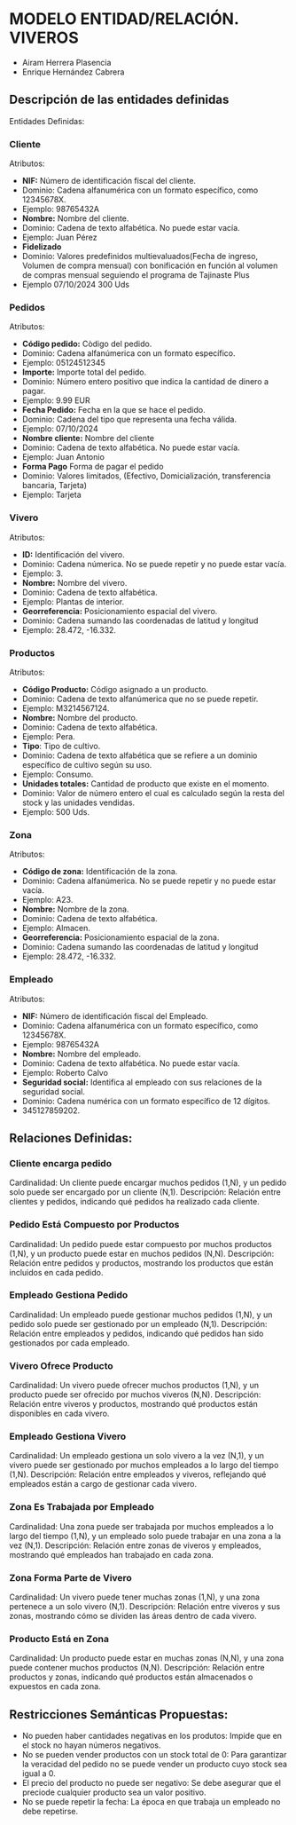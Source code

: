 # MODELO ENTIDAD/RELACIÓN. VIVEROS
- Airam Herrera Plasencia
- Enrique Hernández Cabrera
## Descripción de las entidades definidas
Entidades Definidas:
### Cliente
Atributos:
- **NIF:** Número de identificación fiscal del cliente.
- Dominio: Cadena alfanumérica con un formato específico, como 12345678X.
- Ejemplo: 98765432A
- **Nombre:** Nombre del cliente.
- Dominio: Cadena de texto alfabética. No puede estar vacía.
- Ejemplo: Juan Pérez
- **Fidelizado**
- Dominio: Valores predefinidos multievaluados(Fecha de ingreso, Volumen de compra mensual) con bonificación en función al volumen de compras mensual seguiendo el programa de Tajinaste Plus
- Ejemplo 07/10/2024 300 Uds
### Pedidos
Atributos:
- **Código pedido:** Còdigo del pedido.
- Dominio: Cadena alfanúmerica con un formato específico.
- Ejemplo: 05124512345
- **Importe:** Importe total del pedido.
- Dominio: Número entero positivo que indica la cantidad de dinero a pagar.
- Ejemplo: 9.99 EUR
- **Fecha Pedido:** Fecha en la que se hace el pedido.
- Dominio: Cadena del tipo que representa una fecha válida.
- Ejemplo: 07/10/2024
- **Nombre cliente:** Nombre del cliente
- Dominio: Cadena de texto alfabética. No puede estar vacía.
- Ejemplo: Juan Antonio
- **Forma Pago** Forma de pagar el pedido
- Dominio: Valores limitados, (Efectivo, Domicialización, transferencia bancaria, Tarjeta)
- Ejemplo: Tarjeta
### Vivero
Atributos:
- **ID:** Identificación del vivero.
- Dominio: Cadena númerica. No se puede repetir y no puede estar vacía.
- Ejemplo: 3.
- **Nombre:** Nombre del vivero.
- Dominio: Cadena de texto alfabética.
- Ejemplo: Plantas de interior.
- **Georreferencia:** Posicionamiento espacial del vivero.
- Dominio: Cadena sumando las coordenadas de latitud y longitud
- Ejemplo: 28.472, -16.332.  
### Productos
Atributos:
- **Código Producto:** Código asignado a un producto.
- Dominio: Cadena de texto alfanúmerica que no se puede repetir.
- Ejemplo: M3214567124.
- **Nombre:** Nombre del producto.
- Dominio: Cadena de texto alfabética.
- Ejemplo: Pera.
- **Tipo**: Tipo de cultivo.
- Dominio: Cadena de texto alfabética que se refiere a un dominio específico de cultivo según su uso.
- Ejemplo: Consumo.
- **Unidades totales:** Cantidad de producto que existe en el momento.
- Dominio: Valor de número entero el cual es calculado según la resta del stock y las unidades vendidas.
- Ejemplo: 500 Uds. 
### Zona
Atributos:
- **Código de zona:** Identificación de la zona.
- Dominio: Cadena alfanúmerica. No se puede repetir y no puede estar vacía.
- Ejemplo: A23.
- **Nombre:** Nombre de la zona.
- Dominio: Cadena de texto alfabética.
- Ejemplo: Almacen.
- **Georreferencia:** Posicionamiento espacial de la zona.
- Dominio: Cadena sumando las coordenadas de latitud y longitud
- Ejemplo: 28.472, -16.332.
### Empleado
Atributos:
- **NIF:** Número de identificación fiscal del Empleado.
- Dominio: Cadena alfanumérica con un formato específico, como 12345678X.
- Ejemplo: 98765432A
- **Nombre:** Nombre del empleado.
- Dominio: Cadena de texto alfabética. No puede estar vacía.
- Ejemplo: Roberto Calvo
- **Seguridad social:** Identifica al empleado con sus relaciones de la seguridad social.
- Dominio: Cadena numérica con un formato específico de 12 dígitos.
- 345127859202.
## Relaciones Definidas:
### Cliente encarga pedido
Cardinalidad: Un cliente puede encargar muchos pedidos (1,N), y un pedido solo puede ser encargado por un cliente (N,1).
Descripción: Relación entre clientes y pedidos, indicando qué pedidos ha realizado cada cliente.

### Pedido Está Compuesto por Productos
Cardinalidad: Un pedido puede estar compuesto por muchos productos (1,N), y un producto puede estar en muchos pedidos (N,N).
Descripción: Relación entre pedidos y productos, mostrando los productos que están incluidos en cada pedido.

### Empleado Gestiona Pedido
Cardinalidad: Un empleado puede gestionar muchos pedidos (1,N), y un pedido solo puede ser gestionado por un empleado (N,1).
Descripción: Relación entre empleados y pedidos, indicando qué pedidos han sido gestionados por cada empleado.

### Vivero Ofrece Producto
Cardinalidad: Un vivero puede ofrecer muchos productos (1,N), y un producto puede ser ofrecido por muchos viveros (N,N).
Descripción: Relación entre viveros y productos, mostrando qué productos están disponibles en cada vivero.

### Empleado Gestiona Vivero
Cardinalidad: Un empleado gestiona un solo vivero a la vez (N,1), y un vivero puede ser gestionado por muchos empleados a lo largo del tiempo (1,N).
Descripción: Relación entre empleados y viveros, reflejando qué empleados están a cargo de gestionar cada vivero.

### Zona Es Trabajada por Empleado
Cardinalidad: Una zona puede ser trabajada por muchos empleados a lo largo del tiempo (1,N), y un empleado solo puede trabajar en una zona a la vez (N,1).
Descripción: Relación entre zonas de viveros y empleados, mostrando qué empleados han trabajado en cada zona.

### Zona Forma Parte de Vivero
Cardinalidad: Un vivero puede tener muchas zonas (1,N), y una zona pertenece a un solo vivero (N,1).
Descripción: Relación entre viveros y sus zonas, mostrando cómo se dividen las áreas dentro de cada vivero.

### Producto Está en Zona
Cardinalidad: Un producto puede estar en muchas zonas (N,N), y una zona puede contener muchos productos (N,N).
Descripción: Relación entre productos y zonas, indicando qué productos están almacenados o expuestos en cada zona.

## Restricciones Semánticas Propuestas:
- No pueden haber cantidades negativas en los produtos: Impide que en el stock no hayan números negativos.
- No se pueden vender productos con un stock total de 0: Para garantizar la veracidad del pedido no se puede vender un producto cuyo stock sea igual a 0.
- El precio del producto no puede ser negativo: Se debe asegurar que el preciode cualquier producto  sea un valor positivo.
- No se puede repetir la fecha: La época en que trabaja un empleado no debe repetirse.

